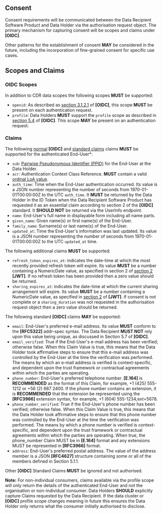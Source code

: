 <a id="consent"></a>
## Consent
Consent requirements will be communicated between the Data Recipient Software Product and Data Holder via the authorisation request object.  The primary mechanism for capturing consent will be scopes and claims under **[OIDC]**.

Other patterns for the establishment of consent **MAY** be considered in the future, including the incorporation of fine-grained consent for specific use cases.

## Scopes and Claims

### OIDC Scopes
In addition to CDR data scopes the following scopes **MUST** be supported:

- `openid`: As described as [section 3.1.2.1](https://openid.net/specs/openid-connect-core-1_0.html#AuthRequest) of **[OIDC]**, this scope **MUST** be present on each authentication request.
- `profile`: Data Holders **MUST** support the `profile` scope as described in [section 5.4](https://openid.net/specs/openid-connect-core-1_0.html#ScopeClaims) of **[OIDC]**.  This scope **MAY** be present on an authentication request.

### Claims
The following [normal](https://openid.net/specs/openid-connect-core-1_0.html#NormalClaims) **[OIDC]** and [standard claims](https://openid.net/specs/openid-connect-core-1_0.html#StandardClaims) claims **MUST** be supported for the authenticated End-User*:

- `sub`: [Pairwise Pseudonymous Identifier (PPID)](#identifiers) for the End-User at the Data Holder.
- `acr`: Authentication Context Class Reference.  **MUST** contain a valid [ordinal LoA value](#ordinal-loa).
- `auth_time`: Time when the End-User authentication occurred. Its value is a JSON number representing the number of seconds from 1970-01-01T00:00:00Z to the UTC `auth_time`. It **MUST** be returned by the Data Holder in the ID Token when the Data Recipient Software Product has requested it as an essential claim according to section 2 of the **[OIDC]** standard. It **SHOULD NOT** be returned via the UserInfo endpoint.
- `name`: End-User's full name in displayable form including all name parts.
- `given_name`: Given name(s) or first name(s) of the End-User.
- `family_name`: Surname(s) or last name(s) of the End-User.
- `updated_at`: Time the End-User's information was last updated. Its value is a JSON number representing the number of seconds from 1970-01-01T00:00:00Z to the UTC `updated_at` time.

The following additional claims **MUST** be supported:

- `refresh_token_expires_at`: indicates the date-time at which the most recently provided refresh token will expire. Its value **MUST** be a number containing a NumericDate value, as specified in section 2 of [section 2](https://tools.ietf.org/html/draft-ietf-oauth-json-web-token-32#section-2) **[JWT]**.  If no refresh token has been provided then a zero value should be returned.
- `sharing_expires_at`: indicates the date-time at which the current sharing arrangement will expire. Its value **MUST** be a number containing a NumericDate value, as specified in [section 2](https://tools.ietf.org/html/draft-ietf-oauth-json-web-token-32#section-2) of **[JWT]**.  If consent is not complete or a `sharing_duration` was not requested in the authorisation request object then a zero value should be returned.

The following standard **[OIDC]** claims **MAY** be supported:

- `email`: End-User's preferred e-mail address. Its value **MUST** conform to the **[RFC5322]** addr-spec syntax. The Data Recipient **MUST NOT** rely upon this value being unique, as discussed in Section 5.7 of **[OIDC]**.  
- `email_verified`: True if the End-User's e-mail address has been verified; otherwise false. When this Claim Value is true, this means that the Data Holder took affirmative steps to ensure that this e-mail address was controlled by the End-User at the time the verification was performed. The means by which an e-mail address is verified is context-specific, and dependent upon the trust framework or contractual agreements within which the parties are operating.  
- `phone_number`: End-User's preferred telephone number. **[E.164]** is **RECOMMENDED** as the format of this Claim, for example, +1 (425) 555-1212 or +56 (2) 687 2400. If the phone number contains an extension, it is **RECOMMENDED** that the extension be represented using the **[RFC3966]** extension syntax, for example, +1 (604) 555-1234;ext=5678.  
- `phone_number_verified`: True if the End-User's phone number has been verified; otherwise false. When this Claim Value is true, this means that the Data Holder took affirmative steps to ensure that this phone number was controlled by the End-User at the time the verification was performed. The means by which a phone number is verified is context- specific, and dependent upon the trust framework or contractual agreements within which the parties are operating. When true, the phone_number Claim MUST be in **[E.164]** format and any extensions MUST be represented in **[RFC3966]** format.  
- `address`: End-User's preferred postal address. The value of the address member is a JSON **[RFC4627]** structure containing some or all of the members defined in Section 5.1.1.

Other **[OIDC]** Standard Claims **MUST** be ignored and not authorised.

**Note:** For non-individual consumers, claims available via the profile scope will only return the details of the authenticated End-User and not the organisation or non-individual consumer.
Data Holders **SHOULD** explicitly capture Claims requested by the Data Recipient. If the data cluster or **[OIDC]** profile scope changes meaning in future this ensures the Data Holder only returns what the consumer initially authorised to disclose.
